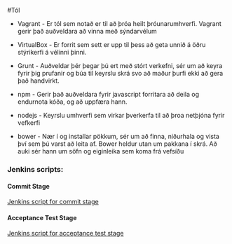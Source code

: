 #Tól

* Vagrant - Er tól sem notað er til að þróa heilt þróunarumhverfi. Vagrant gerir það auðveldara að vinna með sýndarvélum

* VirtualBox - Er forrit sem sett er upp til þess að geta unnið á öðru stýrikerfi á vélinni þinni.

* Grunt - Auðveldar þér þegar þú ert með stórt verkefni, sér um að keyra fyrir þig prufanir og búa til keyrslu skrá svo að maður þurfi ekki að gera það handvirkt.

* npm - Gerir það auðveldara fyrir javascript forritara að deila og endurnota kóða, og að uppfæra hann.

* nodejs - Keyrslu umhverfi sem virkar þverkerfa til að þroa netþjóna fyrir vefkerfi

* bower - Nær í og installar pökkum, sér um að finna, niðurhala og vista því sem þú varst að leita af. Bower heldur utan um pakkana í skrá. Að auki sér hann um söfn og eiginleika sem koma frá vefsíðu



### Jenkins scripts:

#### Commit Stage
[Jenkins script for commit stage](/jenkins_commit.sh)

#### Acceptance Test Stage
[Jenkins script for acceptance test stage](/jenkins_acceptance.sh)